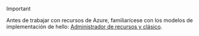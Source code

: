 > [!IMPORTANT]
> Antes de trabajar con recursos de Azure, familiarícese con los modelos de implementación de hello: [Administrador de recursos y clásico](../articles/azure-resource-manager/resource-manager-deployment-model.md).

